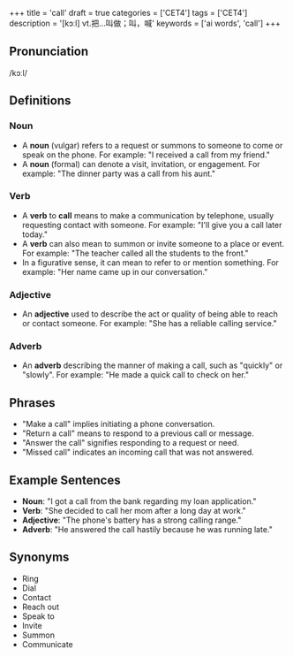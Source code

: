 +++
title = 'call'
draft = true
categories = ['CET4']
tags = ['CET4']
description = '[kɔːl] vt.把…叫做；叫，喊'
keywords = ['ai words', 'call']
+++

## Pronunciation
/kɔːl/

## Definitions
### Noun
- A **noun** (vulgar) refers to a request or summons to someone to come or speak on the phone. For example: "I received a call from my friend."
- A **noun** (formal) can denote a visit, invitation, or engagement. For example: "The dinner party was a call from his aunt."

### Verb
- A **verb** to **call** means to make a communication by telephone, usually requesting contact with someone. For example: "I'll give you a call later today."
- A **verb** can also mean to summon or invite someone to a place or event. For example: "The teacher called all the students to the front."
- In a figurative sense, it can mean to refer to or mention something. For example: "Her name came up in our conversation."

### Adjective
- An **adjective** used to describe the act or quality of being able to reach or contact someone. For example: "She has a reliable calling service."

### Adverb
- An **adverb** describing the manner of making a call, such as "quickly" or "slowly". For example: "He made a quick call to check on her."

## Phrases
- "Make a call" implies initiating a phone conversation.
- "Return a call" means to respond to a previous call or message.
- "Answer the call" signifies responding to a request or need.
- "Missed call" indicates an incoming call that was not answered.

## Example Sentences
- **Noun**: "I got a call from the bank regarding my loan application."
- **Verb**: "She decided to call her mom after a long day at work."
- **Adjective**: "The phone's battery has a strong calling range."
- **Adverb**: "He answered the call hastily because he was running late."

## Synonyms
- Ring
- Dial
- Contact
- Reach out
- Speak to
- Invite
- Summon
- Communicate
